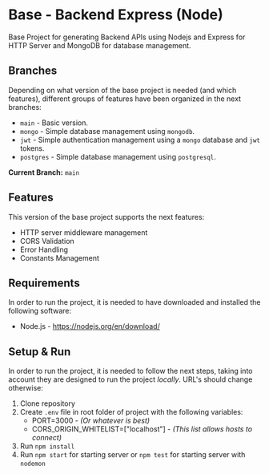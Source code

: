 # Base - Backend Express (Node)
Base Project for generating Backend APIs using Nodejs and Express for HTTP Server and MongoDB for database management.

## Branches
Depending on what version of the base project is needed (and which features), different groups of features have been organized in the next branches:
- `main` - Basic version.
- `mongo` - Simple database management using `mongodb`.
- `jwt` - Simple authentication management using a `mongo` database and `jwt` tokens.
- `postgres` - Simple database management using `postgresql`.

**Current Branch:** `main`

## Features
This version of the base project supports the next features:
- HTTP server middleware management
- CORS Validation
- Error Handling
- Constants Management

## Requirements
In order to run the project, it is needed to have downloaded and installed the following software:
- Node.js - https://nodejs.org/en/download/

## Setup & Run
In order to run the project, it is needed to follow the next steps, taking into account they are designed to run the project *locally*. URL's should change otherwise:
1. Clone repository
2. Create `.env` file in root folder of project with the following variables:
    - PORT=3000 - *(Or whatever is best)*
    - CORS_ORIGIN_WHITELIST=["localhost"] - *(This list allows hosts to connect)*
3. Run `npm install`
4. Run `npm start` for starting server or `npm test` for starting server with `nodemon`


